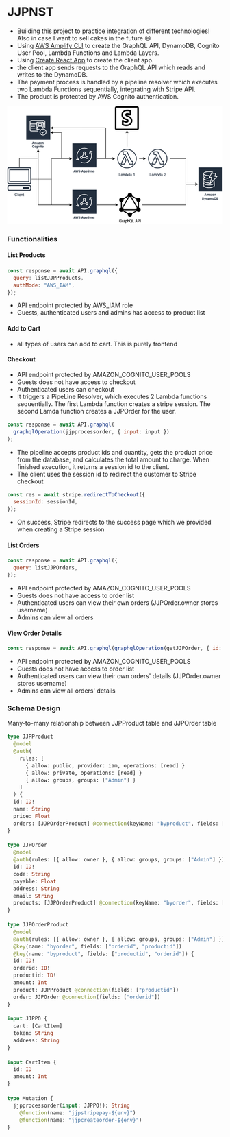 # JJPNST

- Building this project to practice integration of different technologies! Also in case I want to sell cakes in the future :laughing:
- Using [AWS Amplify CLI](https://docs.amplify.aws/cli) to create the GraphQL API, DynamoDB, Cognito User Pool, Lambda Functions and Lambda Layers.
- Using [Create React App](https://github.com/facebook/create-react-app) to create the client app.
- the client app sends requests to the GraphQL API which reads and writes to the DynamoDB.
- The payment process is handled by a pipeline resolver which executes two Lambda Functions sequentially, integrating with Stripe API.
- The product is protected by AWS Cognito authentication.

![Image of Yaktocat](https://raw.githubusercontent.com/j33pan/jjpnst/master/public/jjpnst_structure.png)

### Functionalities

#### List Products

```javascript
const response = await API.graphql({
  query: listJJPProducts,
  authMode: "AWS_IAM",
});
```

- API endpoint protected by AWS_IAM role
- Guests, authenticated users and admins has access to product list

#### Add to Cart

- all types of users can add to cart. This is purely frontend

#### Checkout

- API endpoint protected by AMAZON_COGNITO_USER_POOLS
- Guests does not have access to checkout
- Authenticated users can checkout
- It triggers a PipeLine Resolver, which executes 2 Lambda functions sequentially. The first Lambda function creates a stripe session. The second Lamda function creates a JJPOrder for the user.

```javascript
const response = await API.graphql(
  graphqlOperation(jjpprocessorder, { input: input })
);
```

- The pipeline accepts product ids and quantity, gets the product price from the database, and calculates the total amount to charge. When finished execution, it returns a session id to the client.
- The client uses the session id to redirect the customer to Stripe checkout

```javascript
const res = await stripe.redirectToCheckout({
  sessionId: sessionId,
});
```

- On success, Stripe redirects to the success page which we provided when creating a Stripe session

#### List Orders

```javascript
const response = await API.graphql({
  query: listJJPOrders,
});
```

- API endpoint protected by AMAZON_COGNITO_USER_POOLS
- Guests does not have access to order list
- Authenticated users can view their own orders (JJPOrder.owner stores username)
- Admins can view all orders

#### View Order Details

```javascript
const response = await API.graphql(graphqlOperation(getJJPOrder, { id: id }));
```

- API endpoint protected by AMAZON_COGNITO_USER_POOLS
- Guests does not have access to order list
- Authenticated users can view their own orders' details (JJPOrder.owner stores username)
- Admins can view all orders' details

### Schema Design

Many-to-many relationship between JJPProduct table and JJPOrder table

```graphql
type JJPProduct
  @model
  @auth(
    rules: [
      { allow: public, provider: iam, operations: [read] }
      { allow: private, operations: [read] }
      { allow: groups, groups: ["Admin"] }
    ]
  ) {
  id: ID!
  name: String
  price: Float
  orders: [JJPOrderProduct] @connection(keyName: "byproduct", fields: ["id"])
}

type JJPOrder
  @model
  @auth(rules: [{ allow: owner }, { allow: groups, groups: ["Admin"] }]) {
  id: ID!
  code: String
  payable: Float
  address: String
  email: String
  products: [JJPOrderProduct] @connection(keyName: "byorder", fields: ["id"])
}

type JJPOrderProduct
  @model
  @auth(rules: [{ allow: owner }, { allow: groups, groups: ["Admin"] }])
  @key(name: "byorder", fields: ["orderid", "productid"])
  @key(name: "byproduct", fields: ["productid", "orderid"]) {
  id: ID!
  orderid: ID!
  productid: ID!
  amount: Int
  product: JJPProduct @connection(fields: ["productid"])
  order: JJPOrder @connection(fields: ["orderid"])
}

input JJPPO {
  cart: [CartItem]
  token: String
  address: String
}

input CartItem {
  id: ID
  amount: Int
}

type Mutation {
  jjpprocessorder(input: JJPPO!): String
    @function(name: "jjpstripepay-${env}")
    @function(name: "jjpcreateorder-${env}")
}
```
